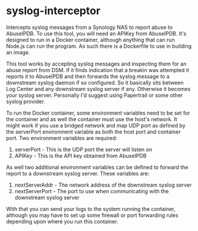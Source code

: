 # syslog-interceptor
Intercepts syslog messages from a Synology NAS to report abuse to AbuseIPDB.  To use this tool, you will need an APIKey from AbuseIPDB.  It's designed to run in a Docker container, although anything that can run Node.js can run the program.  As such there is a Dockerfile to use in building an image.  

This tool works by accepting syslog messages and inspecting them for an abuse report from DSM.  If it finds indication that a breakin was attempted it reports it to AbuseIPDB and then forwards the syslog message to a downstream syslog daemon if so configured.  So it basically sits between Log Center and any downstream syslog server if any.  Otherwise it becomes your syslog server.  Personally I'd suggest using Papertrail or some other syslog provider.

To run the Docker container, some environment variables need to be set for the container and as well the container must use the host's network.  It might work if you use a bridged network and map UDP port as defined by the serverPort environment variable as both the host port and container port.  Two environment variables are required:
1. serverPort - This is the UDP port the server will listen on
2. APIKey - This is the API key obtained from AbuseIPDB

As well two additional environment variables can be defined to forward the report to a downstream syslog server.  These variables are:
1. nextServerAddr - The network address of the downstream syslog server
2. nextServerPort - The port to use when communicating with the downstream syslog server

With that you can send your logs to the system running the container, although you may have to set up some firewall or port forwarding rules depending upon where you run this container.
